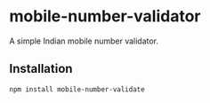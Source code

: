 # mobile-number-validator

A simple Indian mobile number validator.

## Installation

```bash
npm install mobile-number-validate
